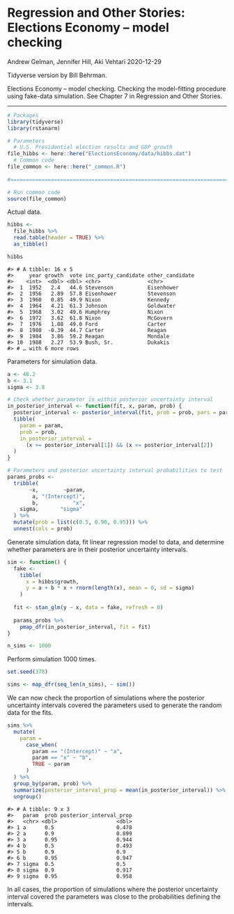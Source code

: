 Regression and Other Stories: Elections Economy – model checking
================
Andrew Gelman, Jennifer Hill, Aki Vehtari
2020-12-29

Tidyverse version by Bill Behrman.

Elections Economy – model checking. Checking the model-fitting procedure
using fake-data simulation. See Chapter 7 in Regression and Other
Stories.

------------------------------------------------------------------------

``` r
# Packages
library(tidyverse)
library(rstanarm)

# Parameters
  # U.S. Presidential election results and GDP growth
file_hibbs <- here::here("ElectionsEconomy/data/hibbs.dat")
  # Common code
file_common <- here::here("_common.R")
  
#===============================================================================

# Run common code
source(file_common)
```

Actual data.

``` r
hibbs <- 
  file_hibbs %>% 
  read.table(header = TRUE) %>% 
  as_tibble()

hibbs
```

    #> # A tibble: 16 x 5
    #>     year growth  vote inc_party_candidate other_candidate
    #>    <int>  <dbl> <dbl> <chr>               <chr>          
    #>  1  1952   2.4   44.6 Stevenson           Eisenhower     
    #>  2  1956   2.89  57.8 Eisenhower          Stevenson      
    #>  3  1960   0.85  49.9 Nixon               Kennedy        
    #>  4  1964   4.21  61.3 Johnson             Goldwater      
    #>  5  1968   3.02  49.6 Humphrey            Nixon          
    #>  6  1972   3.62  61.8 Nixon               McGovern       
    #>  7  1976   1.08  49.0 Ford                Carter         
    #>  8  1980  -0.39  44.7 Carter              Reagan         
    #>  9  1984   3.86  59.2 Reagan              Mondale        
    #> 10  1988   2.27  53.9 Bush, Sr.           Dukakis        
    #> # … with 6 more rows

Parameters for simulation data.

``` r
a <- 46.2
b <- 3.1
sigma <- 3.8
```

``` r
# Check whether parameter is within posterior uncertainty interval
in_posterior_interval <- function(fit, x, param, prob) {
  posterior_interval <- posterior_interval(fit, prob = prob, pars = param)
  tibble(
    param = param,
    prob = prob,
    in_posterior_interval = 
      (x >= posterior_interval[1]) && (x <= posterior_interval[2])
  )
}

# Parameters and posterior uncertainty interval probabilities to test
params_probs <- 
  tribble(
       ~x,        ~param,
        a, "(Intercept)",
        b,           "x",
    sigma,       "sigma"
  ) %>% 
  mutate(prob = list(c(0.5, 0.90, 0.95))) %>% 
  unnest(cols = prob)
```

Generate simulation data, fit linear regression model to data, and
determine whether parameters are in their posterior uncertainty
intervals.

``` r
sim <- function() {
  fake <- 
    tibble(
      x = hibbs$growth,
      y = a + b * x + rnorm(length(x), mean = 0, sd = sigma)
    )
  
  fit <- stan_glm(y ~ x, data = fake, refresh = 0)
  
  params_probs %>% 
    pmap_dfr(in_posterior_interval, fit = fit)
}
```

``` r
n_sims <- 1000
```

Perform simulation 1000 times.

``` r
set.seed(378)

sims <- map_dfr(seq_len(n_sims), ~ sim())
```

We can now check the proportion of simulations where the posterior
uncertainty intervals covered the parameters used to generate the random
data for the fits.

``` r
sims %>% 
  mutate(
    param = 
      case_when(
        param == "(Intercept)" ~ "a",
        param == "x" ~ "b",
        TRUE ~ param
      )
  ) %>% 
  group_by(param, prob) %>% 
  summarize(posterior_interval_prop = mean(in_posterior_interval)) %>% 
  ungroup()
```

    #> # A tibble: 9 x 3
    #>   param  prob posterior_interval_prop
    #>   <chr> <dbl>                   <dbl>
    #> 1 a      0.5                    0.478
    #> 2 a      0.9                    0.899
    #> 3 a      0.95                   0.944
    #> 4 b      0.5                    0.493
    #> 5 b      0.9                    0.9  
    #> 6 b      0.95                   0.947
    #> 7 sigma  0.5                    0.5  
    #> 8 sigma  0.9                    0.917
    #> 9 sigma  0.95                   0.958

In all cases, the proportion of simulations where the posterior
uncertainty interval covered the parameters was close to the
probabilities defining the intervals.
